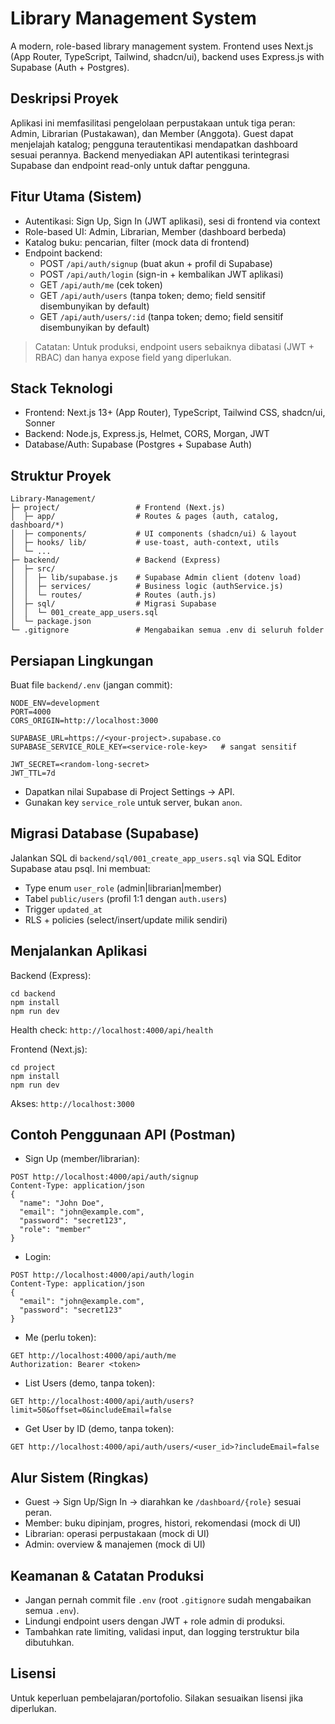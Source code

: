 # Library Management System

A modern, role-based library management system. Frontend uses Next.js (App Router, TypeScript, Tailwind, shadcn/ui), backend uses Express.js with Supabase (Auth + Postgres).

## Deskripsi Proyek
Aplikasi ini memfasilitasi pengelolaan perpustakaan untuk tiga peran: Admin, Librarian (Pustakawan), dan Member (Anggota). Guest dapat menjelajah katalog; pengguna terautentikasi mendapatkan dashboard sesuai perannya. Backend menyediakan API autentikasi terintegrasi Supabase dan endpoint read-only untuk daftar pengguna.

## Fitur Utama (Sistem)
- Autentikasi: Sign Up, Sign In (JWT aplikasi), sesi di frontend via context
- Role-based UI: Admin, Librarian, Member (dashboard berbeda)
- Katalog buku: pencarian, filter (mock data di frontend)
- Endpoint backend:
  - POST `/api/auth/signup` (buat akun + profil di Supabase)
  - POST `/api/auth/login` (sign-in + kembalikan JWT aplikasi)
  - GET  `/api/auth/me` (cek token)
  - GET  `/api/auth/users` (tanpa token; demo; field sensitif disembunyikan by default)
  - GET  `/api/auth/users/:id` (tanpa token; demo; field sensitif disembunyikan by default)

> Catatan: Untuk produksi, endpoint users sebaiknya dibatasi (JWT + RBAC) dan hanya expose field yang diperlukan.

## Stack Teknologi
- Frontend: Next.js 13+ (App Router), TypeScript, Tailwind CSS, shadcn/ui, Sonner
- Backend: Node.js, Express.js, Helmet, CORS, Morgan, JWT
- Database/Auth: Supabase (Postgres + Supabase Auth)

## Struktur Proyek
```
Library-Management/
├─ project/                 # Frontend (Next.js)
│  ├─ app/                  # Routes & pages (auth, catalog, dashboard/*)
│  ├─ components/           # UI components (shadcn/ui) & layout
│  ├─ hooks/ lib/           # use-toast, auth-context, utils
│  └─ ...
├─ backend/                 # Backend (Express)
│  ├─ src/
│  │  ├─ lib/supabase.js    # Supabase Admin client (dotenv load)
│  │  ├─ services/          # Business logic (authService.js)
│  │  └─ routes/            # Routes (auth.js)
│  ├─ sql/                  # Migrasi Supabase
│  │  └─ 001_create_app_users.sql
│  └─ package.json
└─ .gitignore               # Mengabaikan semua .env di seluruh folder
```

## Persiapan Lingkungan
Buat file `backend/.env` (jangan commit):
```
NODE_ENV=development
PORT=4000
CORS_ORIGIN=http://localhost:3000

SUPABASE_URL=https://<your-project>.supabase.co
SUPABASE_SERVICE_ROLE_KEY=<service-role-key>   # sangat sensitif

JWT_SECRET=<random-long-secret>
JWT_TTL=7d
```
- Dapatkan nilai Supabase di Project Settings → API.
- Gunakan key `service_role` untuk server, bukan `anon`.

## Migrasi Database (Supabase)
Jalankan SQL di `backend/sql/001_create_app_users.sql` via SQL Editor Supabase atau psql. Ini membuat:
- Type enum `user_role` (admin|librarian|member)
- Tabel `public/users` (profil 1:1 dengan `auth.users`)
- Trigger `updated_at`
- RLS + policies (select/insert/update milik sendiri)

## Menjalankan Aplikasi
Backend (Express):
```
cd backend
npm install
npm run dev
```
Health check: `http://localhost:4000/api/health`

Frontend (Next.js):
```
cd project
npm install
npm run dev
```
Akses: `http://localhost:3000`

## Contoh Penggunaan API (Postman)
- Sign Up (member/librarian):
```
POST http://localhost:4000/api/auth/signup
Content-Type: application/json
{
  "name": "John Doe",
  "email": "john@example.com",
  "password": "secret123",
  "role": "member"
}
```
- Login:
```
POST http://localhost:4000/api/auth/login
Content-Type: application/json
{
  "email": "john@example.com",
  "password": "secret123"
}
```
- Me (perlu token):
```
GET http://localhost:4000/api/auth/me
Authorization: Bearer <token>
```
- List Users (demo, tanpa token):
```
GET http://localhost:4000/api/auth/users?limit=50&offset=0&includeEmail=false
```
- Get User by ID (demo, tanpa token):
```
GET http://localhost:4000/api/auth/users/<user_id>?includeEmail=false
```

## Alur Sistem (Ringkas)
- Guest → Sign Up/Sign In → diarahkan ke `/dashboard/{role}` sesuai peran.
- Member: buku dipinjam, progres, histori, rekomendasi (mock di UI)
- Librarian: operasi perpustakaan (mock di UI)
- Admin: overview & manajemen (mock di UI)

## Keamanan & Catatan Produksi
- Jangan pernah commit file `.env` (root `.gitignore` sudah mengabaikan semua `.env`).
- Lindungi endpoint users dengan JWT + role admin di produksi.
- Tambahkan rate limiting, validasi input, dan logging terstruktur bila dibutuhkan.

## Lisensi
Untuk keperluan pembelajaran/portofolio. Silakan sesuaikan lisensi jika diperlukan.
